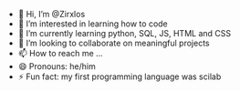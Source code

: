 - 👋 Hi, I’m @Zirxlos
- 👀 I’m interested in learning how to code
- 🌱 I’m currently learning python, SQL, JS, HTML and CSS
- 💞️ I’m looking to collaborate on meaningful projects
- 📫 How to reach me ...
- 😄 Pronouns: he/him
- ⚡ Fun fact: my first programming language was scilab

<!---
Zirxlos/Zirxlos is a ✨ special ✨ repository because its `README.md` (this file) appears on your GitHub profile.
You can click the Preview link to take a look at your changes.
--->
